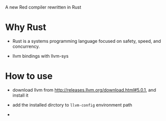 A new Red compiler rewritten in Rust

# Why Rust

* Rust is a systems programming language focused on safety, speed, and concurrency.

* llvm bindings with llvm-sys

# How to use

* download llvm from http://releases.llvm.org/download.html#5.0.1, and install it

* add the installed dirctory to `llvm-config` environment path

* 
